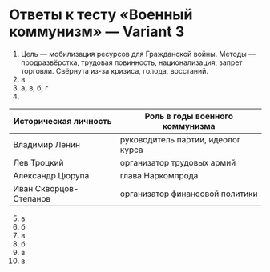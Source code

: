 # Ответы к тесту «Военный коммунизм» — Variant 3

1. Цель — мобилизация ресурсов для Гражданской войны. Методы — продразвёрстка, трудовая повинность, национализация, запрет торговли. Свёрнута из-за кризиса, голода, восстаний.
2. в
3. а, в, б, г
4. 
| Историческая личность   | Роль в годы военного коммунизма                |
|-------------------------|-------------------------------------------------|
| Владимир Ленин          | руководитель партии, идеолог курса             |
| Лев Троцкий             | организатор трудовых армий                     |
| Александр Цюрупа        | глава Наркомпрода                              |
| Иван Скворцов-Степанов | организатор финансовой политики                |

5. в
6. б
7. в
8. б
9. в
10. в
